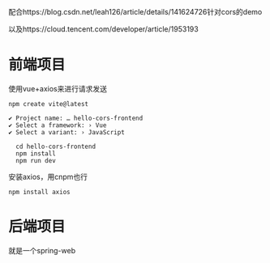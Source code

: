 配合https://blog.csdn.net/leah126/article/details/141624726针对cors的demo

以及https://cloud.tencent.com/developer/article/1953193

# 前端项目
使用vue+axios来进行请求发送
```shell
npm create vite@latest

✔ Project name: … hello-cors-frontend
✔ Select a framework: › Vue
✔ Select a variant: › JavaScript

  cd hello-cors-frontend
  npm install
  npm run dev
```


安装axios，用cnpm也行
```shell
npm install axios
```

# 后端项目
就是一个spring-web